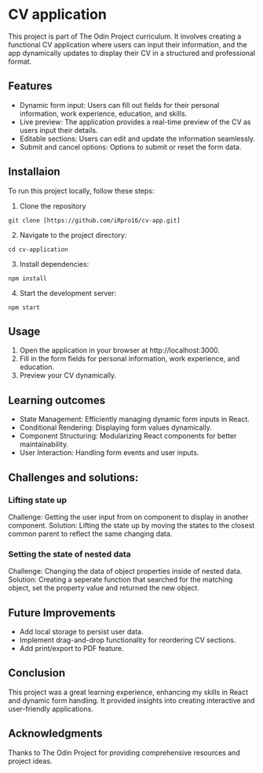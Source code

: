 # CV application

This project is part of The Odin Project curriculum. It involves creating a functional CV application where users can input their information, and the app dynamically updates to display their CV in a structured and professional format.

## Features
* Dynamic form input: Users can fill out fields for their personal information, work experience, education, and skills.
* Live preview: The application provides a real-time preview of the CV as users input their details.
* Editable sections: Users can edit and update the information seamlessly.
* Submit and cancel options: Options to submit or reset the form data.

## Installaion
To run this project locally, follow these steps:
1. Clone the repository
```
git clone [https://github.com/iRpro16/cv-app.git]
```

2. Navigate to the project directory:
```
cd cv-application
```

3. Install dependencies:
```
npm install
```

4. Start the development server:
```
npm start
```

## Usage
1. Open the application in your browser at http://localhost:3000.
2. Fill in the form fields for personal information, work experience, and education.
3. Preview your CV dynamically.

## Learning outcomes
* State Management: Efficiently managing dynamic form inputs in React.
* Conditional Rendering: Displaying form values dynamically.
* Component Structuring: Modularizing React components for better maintainability.
* User Interaction: Handling form events and user inputs.

## Challenges and solutions:
### Lifting state up
Challenge: Getting the user input from on component to display in another component.
Solution: Lifting the state up by moving the states to the closest common parent to reflect the same changing data.

### Setting the state of nested data
Challenge: Changing the data of object properties inside of nested data.
Solution: Creating a seperate function that searched for the matching object, set the property value and returned the new object.

## Future Improvements
* Add local storage to persist user data.
* Implement drag-and-drop functionality for reordering CV sections.
* Add print/export to PDF feature.

## Conclusion
This project was a great learning experience, enhancing my skills in React and dynamic form handling. It provided insights into creating interactive and user-friendly applications.

## Acknowledgments
Thanks to The Odin Project for providing comprehensive resources and project ideas.
